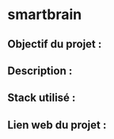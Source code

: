 # smartbrain

## __Objectif du projet :__ 

## __Description :__


## __Stack utilisé :__


## __Lien web du projet :__
